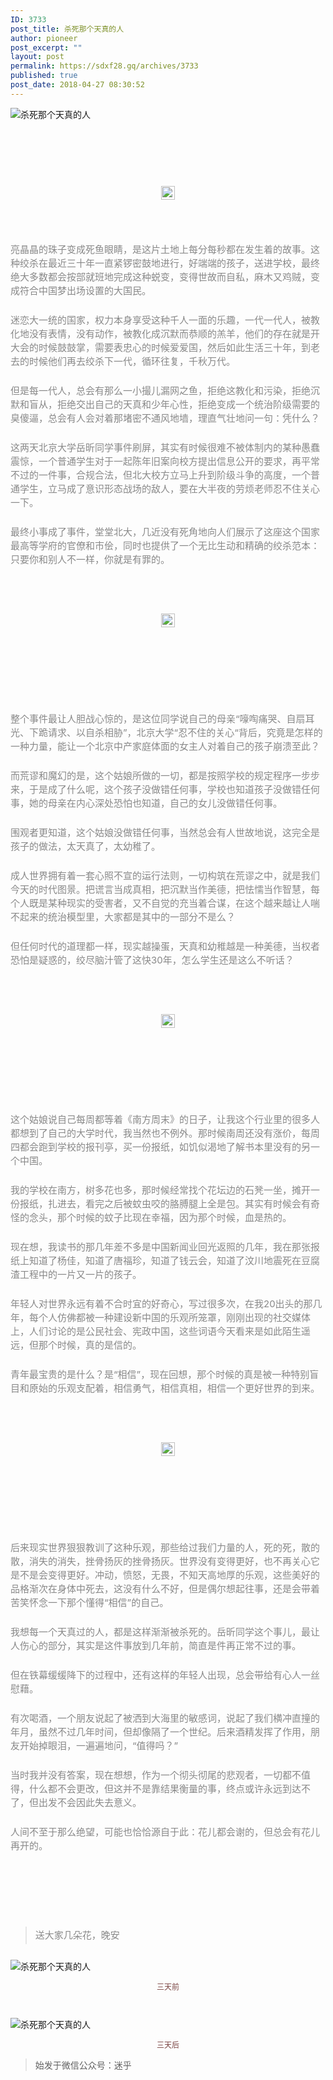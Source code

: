 ```yaml
---
ID: 3733
post_title: 杀死那个天真的人
author: pioneer
post_excerpt: ""
layout: post
permalink: https://sdxf28.gq/archives/3733
published: true
post_date: 2018-04-27 08:30:52
---
```

<div class="bpp-post-content">                                                                                                                  <p><img        style="" src="https://sdxf28.gq/wp-content/uploads/2018/04/beepress-beepress-weixin-zhihu-jianshu-plugin-2-4-2-3733-1524789062.jpeg" alt="杀死那个天真的人" title="杀死那个天真的人"  /></p><p style="max-width: 100%;min-height: 1em;caret-color: rgb(62, 62, 62);color: rgb(62, 62, 62);font-size: 16px;white-space: normal;font-family: 微软雅黑;line-height: 28.4444px;text-align: center;box-sizing: border-box !important;word-wrap: break-word !important;"><br  /></p><p style="max-width: 100%;min-height: 1em;caret-color: rgb(62, 62, 62);color: rgb(62, 62, 62);font-size: 16px;white-space: normal;font-family: 微软雅黑;line-height: 28.4444px;text-align: center;box-sizing: border-box !important;word-wrap: break-word !important;"><br  /></p><p style="max-width: 100%;min-height: 1em;caret-color: rgb(62, 62, 62);color: rgb(62, 62, 62);font-size: 16px;white-space: normal;font-family: 微软雅黑;line-height: 28.4444px;text-align: center;box-sizing: border-box !important;word-wrap: break-word !important;"><img      style="margin-right: auto;margin-left: auto;line-height: 28.4444px;border: none;display: block;box-sizing: border-box !important;word-wrap: break-word !important;visibility: visible !important;width: 22px !important;" width="22px" src="https://sdxf28.gq/wp-content/uploads/2018/04/beepress-beepress-weixin-zhihu-jianshu-plugin-2-4-2-3733-1524789069.gif" alt="杀死那个天真的人" title="杀死那个天真的人"  /></p><p style="max-width: 100%;min-height: 1em;caret-color: rgb(62, 62, 62);color: rgb(62, 62, 62);font-size: 16px;white-space: normal;font-family: 微软雅黑;line-height: 28.4444px;text-align: center;box-sizing: border-box !important;word-wrap: break-word !important;"><br  /></p><p style="line-height: 2em;margin-bottom: 25px;"><span style="max-width: 100%;font-size: 15px;color: rgb(136, 136, 136);box-sizing: border-box !important;word-wrap: break-word !important;"></span></p><p style="font-stretch: normal;font-size: 11px;line-height: 2em;margin-bottom: 25px;"><span style="max-width: 100%;font-size: 15px;color: rgb(136, 136, 136);box-sizing: border-box !important;word-wrap: break-word !important;">亮晶晶的珠子变成死鱼眼睛，是这片土地上每分每秒都在发生着的故事。这种绞杀在最近三十年一直紧锣密鼓地进行，好端端的孩子，送进学校，最终绝大多数都会按部就班地完成这种蜕变，变得世故而自私，麻木又鸡贼，变成符合中国梦出场设置的大国民。</span></p><p style="font-stretch: normal;font-size: 11px;line-height: 2em;margin-bottom: 25px;"><span style="max-width: 100%;font-size: 15px;color: rgb(136, 136, 136);box-sizing: border-box !important;word-wrap: break-word !important;">迷恋大一统的国家，权力本身享受这种千人一面的乐趣，一代一代人，被教化地没有表情，没有动作，被教化成沉默而恭顺的羔羊，他们的存在就是开大会的时候鼓鼓掌，需要表忠心的时候爱爱国，然后如此生活三十年，到老去的时候他们再去绞杀下一代，循环往复，千秋万代。</span></p><p style="font-stretch: normal;font-size: 11px;line-height: 2em;margin-bottom: 25px;"><span style="max-width: 100%;font-size: 15px;color: rgb(136, 136, 136);box-sizing: border-box !important;word-wrap: break-word !important;">但是每一代人，总会有那么一小撮儿漏网之鱼，拒绝这教化和污染，拒绝沉默和盲从，拒绝交出自己的天真和少年心性，拒绝变成一个统治阶级需要的臭傻逼，总会有人会对着那堵密不通风地墙，理直气壮地问一句：凭什么？</span></p><p style="font-stretch: normal;font-size: 11px;line-height: 2em;margin-bottom: 25px;"><span style="max-width: 100%;font-size: 15px;color: rgb(136, 136, 136);box-sizing: border-box !important;word-wrap: break-word !important;">这两天北京大学岳昕同学事件刷屏，其实有时候很难不被体制内的某种愚蠢震惊，一个普通学生对于一起陈年旧案向校方提出信息公开的要求，再平常不过的一件事，合规合法，但北大校方立马上升到阶级斗争的高度，一个普通学生，立马成了意识形态战场的敌人，要在大半夜的劳烦老师忍不住关心一下。</span></p><p style="font-stretch: normal;font-size: 11px;line-height: 2em;margin-bottom: 25px;"><span style="max-width: 100%;font-size: 15px;color: rgb(136, 136, 136);box-sizing: border-box !important;word-wrap: break-word !important;">最终小事成了事件，堂堂北大，几近没有死角地向人们展示了这座这个国家最高等学府的官僚和市侩，同时也提供了一个无比生动和精确的绞杀范本：只要你和别人不一样，你就是有罪的。</span></p><p style="font-stretch: normal;font-size: 11px;line-height: normal;"><br  /></p><p style="font-stretch: normal;font-size: 11px;line-height: normal;"><br  /></p><p style="font-stretch: normal;font-size: 11px;line-height: normal;"><img      style="margin-right: auto;margin-left: auto;caret-color: rgb(62, 62, 62);color: rgb(62, 62, 62);font-family: 微软雅黑;font-size: 16px;text-align: center;white-space: normal;line-height: 28.4444px;border: none;display: block;box-sizing: border-box !important;word-wrap: break-word !important;visibility: visible !important;width: 22px !important;" width="22px" src="https://sdxf28.gq/wp-content/uploads/2018/04/beepress-beepress-weixin-zhihu-jianshu-plugin-2-4-2-3733-1524789070.gif" alt="杀死那个天真的人" title="杀死那个天真的人"  /></p><p style="font-stretch: normal;font-size: 11px;line-height: normal;"><br  /></p><p style="font-stretch: normal;font-size: 11px;line-height: normal;"><br  /></p><p style="font-stretch: normal;font-size: 11px;line-height: normal;"><br  /></p><p style="font-stretch: normal;font-size: 11px;line-height: normal;"><br  /></p><p style="font-stretch: normal;font-size: 11px;line-height: normal;"><br  /></p><p style="font-stretch: normal;font-size: 11px;line-height: 2em;margin-bottom: 25px;"><span style="max-width: 100%;font-size: 15px;color: rgb(136, 136, 136);box-sizing: border-box !important;word-wrap: break-word !important;">整个事件最让人胆战心惊的，是这位同学说自己的母亲“嚎啕痛哭、自扇耳光、下跪请求、以自杀相胁”，北京大学“忍不住的关心“背后，究竟是怎样的一种力量，能让一个北京中产家庭体面的女主人对着自己的孩子崩溃至此？</span></p><p style="font-stretch: normal;font-size: 11px;line-height: 2em;margin-bottom: 25px;"><span style="max-width: 100%;font-size: 15px;color: rgb(136, 136, 136);box-sizing: border-box !important;word-wrap: break-word !important;">而荒谬和魔幻的是，这个姑娘所做的一切，都是按照学校的规定程序一步步来，于是成了什么呢，这个孩子没做错任何事，学校也知道孩子没做错任何事，她的母亲在内心深处恐怕也知道，自己的女儿没做错任何事。</span></p><p style="font-stretch: normal;font-size: 11px;line-height: 2em;margin-bottom: 25px;"><span style="max-width: 100%;font-size: 15px;color: rgb(136, 136, 136);box-sizing: border-box !important;word-wrap: break-word !important;">围观者更知道，这个姑娘没做错任何事，当然总会有人世故地说，这完全是孩子的做法，太天真了，太幼稚了。</span></p><p style="font-stretch: normal;font-size: 11px;line-height: 2em;margin-bottom: 25px;"><span style="max-width: 100%;font-size: 15px;color: rgb(136, 136, 136);box-sizing: border-box !important;word-wrap: break-word !important;">成人世界拥有着一套心照不宣的运行法则，一切构筑在荒谬之中，就是我们今天的时代图景。把谎言当成真相，把沉默当作美德，把怯懦当作智慧，每个人既是某种现实的受害者，又不自觉的充当着合谋，在这个越来越让人喘不起来的统治模型里，大家都是其中的一部分不是么？</span></p><p style="font-stretch: normal;font-size: 11px;line-height: 2em;margin-bottom: 25px;"><span style="max-width: 100%;font-size: 15px;color: rgb(136, 136, 136);box-sizing: border-box !important;word-wrap: break-word !important;">但任何时代的道理都一样，现实越操蛋，天真和幼稚越是一种美德，当权者恐怕是疑惑的，绞尽脑汁管了这快30年，怎么学生还是这么不听话？</span></p><p style="font-stretch: normal;font-size: 11px;line-height: normal;"><br  /></p><p style="font-stretch: normal;font-size: 11px;line-height: normal;"><br  /></p><p style="font-stretch: normal;font-size: 11px;line-height: normal;"><img      style="margin-right: auto;margin-left: auto;caret-color: rgb(62, 62, 62);color: rgb(62, 62, 62);font-family: 微软雅黑;font-size: 16px;text-align: center;white-space: normal;line-height: 28.4444px;border: none;display: block;box-sizing: border-box !important;word-wrap: break-word !important;visibility: visible !important;width: 22px !important;" width="22px" src="https://sdxf28.gq/wp-content/uploads/2018/04/beepress-beepress-weixin-zhihu-jianshu-plugin-2-4-2-3733-1524789071.gif" alt="杀死那个天真的人" title="杀死那个天真的人"  /></p><p style="font-stretch: normal;font-size: 11px;line-height: normal;"><br  /></p><p style="font-stretch: normal;font-size: 11px;line-height: normal;"><br  /></p><p style="font-stretch: normal;font-size: 11px;line-height: normal;"><br  /></p><p style="font-stretch: normal;font-size: 11px;line-height: normal;"><br  /></p><p style="font-stretch: normal;font-size: 11px;line-height: normal;"><br  /></p><p style="font-stretch: normal;font-size: 11px;line-height: 2em;margin-bottom: 25px;"><span style="max-width: 100%;font-size: 15px;color: rgb(136, 136, 136);box-sizing: border-box !important;word-wrap: break-word !important;">这个姑娘说自己每周都等着《南方周末》的日子，让我这个行业里的很多人都想到了自己的大学时代，我当然也不例外。那时候南周还没有涨价，每周四都会跑到学校的报刊亭，买一份报纸，如饥似渴地了解书本里没有的另一个中国。</span></p><p style="font-stretch: normal;font-size: 11px;line-height: 2em;margin-bottom: 25px;"><span style="max-width: 100%;font-size: 15px;color: rgb(136, 136, 136);box-sizing: border-box !important;word-wrap: break-word !important;">我的学校在南方，树多花也多，那时候经常找个花坛边的石凳一坐，摊开一份报纸，扎进去，看完之后被蚊虫咬的胳膊腿上全是包。其实有时候会有奇怪的念头，那个时候的蚊子比现在幸福，因为那个时候，血是热的。</span></p><p style="font-stretch: normal;font-size: 11px;line-height: 2em;margin-bottom: 25px;"><span style="max-width: 100%;font-size: 15px;color: rgb(136, 136, 136);box-sizing: border-box !important;word-wrap: break-word !important;">现在想，我读书的那几年差不多是中国新闻业回光返照的几年，我在那张报纸上知道了杨佳，知道了唐福珍，知道了钱云会，知道了汶川地震死在豆腐渣工程中的一片又一片的孩子。</span></p><p style="font-stretch: normal;font-size: 11px;line-height: 2em;margin-bottom: 25px;"><span style="max-width: 100%;font-size: 15px;color: rgb(136, 136, 136);box-sizing: border-box !important;word-wrap: break-word !important;">年轻人对世界永远有着不合时宜的好奇心，写过很多次，在我20出头的那几年，每个人仿佛都被一种建设新中国的乐观所笼罩，刚刚出现的社交媒体上，人们讨论的是公民社会、宪政中国，这些词语今天看来是如此陌生遥远，但那个时候，真的是信的。</span></p><p style="font-stretch: normal;font-size: 11px;line-height: 2em;margin-bottom: 25px;"><span style="max-width: 100%;font-size: 15px;color: rgb(136, 136, 136);box-sizing: border-box !important;word-wrap: break-word !important;">青年最宝贵的是什么？是“相信”，现在回想，那个时候的真是被一种特别盲目和原始的乐观支配着，相信勇气，相信真相，相信一个更好世界的到来。</span></p><p style="font-stretch: normal;font-size: 11px;line-height: normal;"><br  /></p><p style="font-stretch: normal;font-size: 11px;line-height: normal;"><br  /></p><p style="font-stretch: normal;font-size: 11px;line-height: normal;"><img      style="margin-right: auto;margin-left: auto;caret-color: rgb(62, 62, 62);color: rgb(62, 62, 62);font-family: 微软雅黑;font-size: 16px;text-align: center;white-space: normal;line-height: 28.4444px;border: none;display: block;box-sizing: border-box !important;word-wrap: break-word !important;visibility: visible !important;width: 22px !important;" width="22px" src="https://sdxf28.gq/wp-content/uploads/2018/04/beepress-beepress-weixin-zhihu-jianshu-plugin-2-4-2-3733-1524789072.gif" alt="杀死那个天真的人" title="杀死那个天真的人"  /></p><p style="font-stretch: normal;font-size: 11px;line-height: normal;"><br  /></p><p style="font-stretch: normal;font-size: 11px;line-height: normal;"><br  /></p><p style="font-stretch: normal;font-size: 11px;line-height: normal;"><br  /></p><p style="font-stretch: normal;font-size: 11px;line-height: normal;"><br  /></p><p style="font-stretch: normal;font-size: 11px;line-height: normal;"><br  /></p><p style="font-stretch: normal;font-size: 11px;line-height: 2em;margin-bottom: 25px;"><span style="max-width: 100%;font-size: 15px;color: rgb(136, 136, 136);box-sizing: border-box !important;word-wrap: break-word !important;">后来现实世界狠狠教训了这种乐观，那些给过我们力量的人，死的死，散的散，消失的消失，挫骨扬灰的挫骨扬灰。世界没有变得更好，也不再关心它是不是会变得更好。冲动，愤怒，无畏，不知天高地厚的乐观，这些美好的品格渐次在身体中死去，这没有什么不好，但是偶尔想起往事，还是会带着苦笑怀念一下那个懂得“相信”的自己。</span></p><p style="font-stretch: normal;font-size: 11px;line-height: 2em;margin-bottom: 25px;"><span style="max-width: 100%;font-size: 15px;color: rgb(136, 136, 136);box-sizing: border-box !important;word-wrap: break-word !important;">我想每一个天真过的人，都是这样渐渐被杀死的。岳昕同学这个事儿，最让人伤心的部分，其实是这件事放到几年前，简直是件再正常不过的事。</span></p><p style="font-stretch: normal;font-size: 11px;line-height: 2em;margin-bottom: 25px;"><span style="max-width: 100%;font-size: 15px;color: rgb(136, 136, 136);box-sizing: border-box !important;word-wrap: break-word !important;">但在铁幕缓缓降下的过程中，还有这样的年轻人出现，总会带给有心人一丝慰藉。</span></p><p style="font-stretch: normal;font-size: 11px;line-height: 2em;margin-bottom: 25px;"><span style="max-width: 100%;font-size: 15px;color: rgb(136, 136, 136);box-sizing: border-box !important;word-wrap: break-word !important;">有次喝酒，一个朋友说起了被洒到大海里的敏感词，说起了我们横冲直撞的年月，虽然不过几年时间，但却像隔了一个世纪。后来酒精发挥了作用，朋友开始掉眼泪，一遍遍地问，“值得吗？”</span></p><p style="font-stretch: normal;font-size: 11px;line-height: 2em;margin-bottom: 25px;"><span style="max-width: 100%;font-size: 15px;color: rgb(136, 136, 136);box-sizing: border-box !important;word-wrap: break-word !important;">当时我并没有答案，现在想想，作为一个彻头彻尾的悲观者，一切都不值得，什么都不会更改，但这并不是靠结果衡量的事，终点或许永远到达不了，但出发不会因此失去意义。</span></p><p style="font-stretch: normal;font-size: 11px;line-height: 2em;margin-bottom: 25px;"><span style="max-width: 100%;font-size: 15px;color: rgb(136, 136, 136);box-sizing: border-box !important;word-wrap: break-word !important;">人间不至于那么绝望，可能也恰恰源自于此：花儿都会谢的，但总会有花儿再开的。</span></p><p><br  /></p><p><br  /></p><p><br  /></p><blockquote><p style="line-height: 2em;margin-bottom: 25px;"><span style="max-width: 100%;font-size: 15px;color: rgb(136, 136, 136);box-sizing: border-box !important;word-wrap: break-word !important;">送大家几朵花，晚安</span></p></blockquote><p><img        style="" src="https://sdxf28.gq/wp-content/uploads/2018/04/beepress-beepress-weixin-zhihu-jianshu-plugin-2-4-2-3733-1524789074.jpeg" alt="杀死那个天真的人" title="杀死那个天真的人"  /></p><p style="text-align: center;"><span style="color: rgb(122, 68, 66);font-size: 12px;">三天前</span></p><p style="font-stretch: normal;font-size: 11px;line-height: normal;"><br  /></p><p><img        style="white-space: normal;" src="https://sdxf28.gq/wp-content/uploads/2018/04/beepress-beepress-weixin-zhihu-jianshu-plugin-2-4-2-3733-1524789081.jpeg" alt="杀死那个天真的人" title="杀死那个天真的人"  /><br  /></p><p style="text-align: center;"><span style="color: rgb(122, 68, 66);font-size: 12px;">三天后</span></p>                  <blockquote class='keep-source'><p>始发于微信公众号：迷乎</p></blockquote></div>